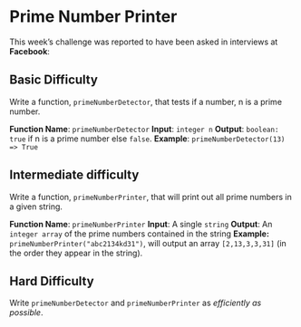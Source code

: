 # Prime Number Printer

This week’s challenge was reported to have been asked in interviews at **Facebook**:

## Basic Difficulty

Write a function, `primeNumberDetector`, that tests if a number, n is a prime number.

**Function Name**: `primeNumberDetector`
**Input**: `integer n`
**Output**: `boolean: true` if n is a prime number else `false`.
**Example**: `primeNumberDetector(13) => True`

## Intermediate difficulty

Write a function, `primeNumberPrinter`, that will print out all prime numbers in a given string.

**Function Name**: `primeNumberPrinter`
**Input**: A single `string`
**Output**: An `integer array` of the prime numbers contained in the string
**Example:** `primeNumberPrinter("abc2134kd31")`, will output an array `[2,13,3,3,31]` (in the order they appear in the string).

## Hard Difficulty

Write `primeNumberDetector` and `primeNumberPrinter` as *efficiently as possible*.
